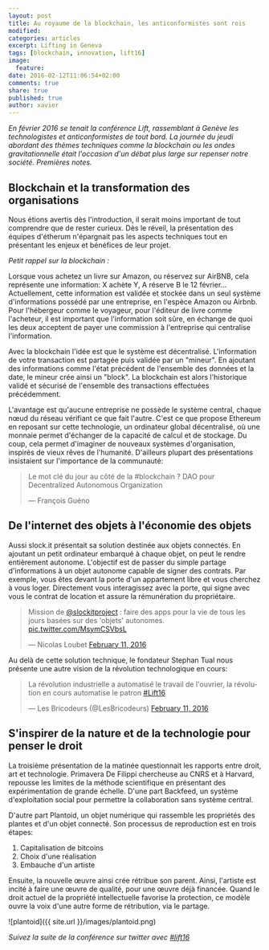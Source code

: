 ```yaml
---
layout: post
title: Au royaume de la blockchain, les anticonformistes sont rois 
modified:
categories: articles
excerpt: Lifting in Geneva
tags: [blockchain, innovation, lift16]
image:
  feature:
date: 2016-02-12T11:06:54+02:00
comments: true
share: true
published: true
author: xavier
---
```


_En février 2016 se tenait la conférence Lift, rassemblant à Genève les technologistes et anticonformistes de tout bord. La journée du jeudi abordant des thèmes techniques comme la blockchain ou les ondes gravitationnelle était l'occasion d'un débat plus large sur repenser notre société. Premières notes._ 


## Blockchain et la transformation des organisations

Nous étions avertis dès l'introduction, il serait moins important de tout comprendre que de rester curieux. Dès le réveil, la présentation des équipes d'étherum n'épargnait pas les aspects techniques tout en présentant les enjeux et bénéfices de leur projet.

_Petit rappel sur la blockchain :_ 

Lorsque vous achetez un livre sur Amazon, ou réservez sur AirBNB, cela représente une information: X achète Y, A réserve B le 12 février... Actuellement, cette information est validée et stockée dans un seul système d'informations possédé par une entreprise, en l'espèce Amazon ou Airbnb. Pour l'hébergeur comme le voyageur, pour l'éditeur de livre comme l'acheteur, il est important que l'information soit sûre, en échange de quoi les deux acceptent de payer une commission à l'entreprise qui centralise l'information.

Avec la blockchain l'idée est que le système est décentralisé. L'information de votre transaction est partagée puis validée par un "mineur". En ajoutant des informations comme l'état précédent de l'ensemble des données et la date, le mineur crée ainsi un "block". La blockchain est alors l'historique validé et sécurisé de l'ensemble des transactions effectuées précédemment.

L'avantage est qu'aucune entreprise ne possède le système central, chaque nœud du réseau vérifiant ce que fait l'autre. C'est ce que propose Ethereum en reposant sur cette technologie, un ordinateur global décentralisé, où une monnaie permet d'échanger de la capacité de calcul et de stockage.  Du coup, cela permet d'imaginer de nouveaux systèmes d'organisation, inspirés de vieux rêves de l'humanité. D'ailleurs plupart des présentations insistaient sur l'importance de la communauté: 

<blockquote><p>Le mot clé du jour au côté de la #blockchain ? DAO pour Decentralized Autonomous Organization </p>  &mdash; François Guéno </blockquote>

## De l'internet des objets à l'économie des objets

Aussi slock.it présentait sa solution destinée aux objets connectés. En ajoutant un petit ordinateur embarqué à chaque objet, on peut le rendre entièrement autonome. L'objectif est de passer du simple partage d'informations à un objet autonome capable de signer des contrats. Par exemple, vous êtes devant la porte d'un appartement libre et vous cherchez à vous loger. Directement vous interagissez avec la porte, qui signe avec vous le contrat de location et assure la rémunération du propriétaire. 

<blockquote class="twitter-tweet" data-lang="en"><p lang="fr" dir="ltr">Mission de <a href="https://twitter.com/slockitproject">@slockitproject</a> : faire des apps pour la vie de tous les jours basées sur des &#39;objets&#39; autonomes. <a href="https://t.co/MsymCSVbsL">pic.twitter.com/MsymCSVbsL</a></p>&mdash; Nicolas Loubet <a href="https://twitter.com/NicolasLoubet/status/697734941816332288">February 11, 2016</a></blockquote>

Au delà de cette solution technique, le fondateur Stephan Tual nous présente une autre vision de la révolution technologique en cours: 

<blockquote class="twitter-tweet" data-lang="en"><p lang="fr" dir="ltr">La révolution industrielle a automatisé le travail de l&#39;ouvrier, la révolution en cours automatise le patron <a href="https://twitter.com/hashtag/Lift16?src=hash">#Lift16</a></p>&mdash; Les Bricodeurs (@LesBricodeurs) <a href="https://twitter.com/LesBricodeurs/status/697737587671351296">February 11, 2016</a></blockquote>

## S'inspirer de la nature et de la technologie pour penser le droit

La troisième présentation de la matinée questionnait les rapports entre droit, art et technologie. Primavera De Filippi chercheuse au CNRS et à Harvard, repousse les limites de la méthode scientifique en présentant des expérimentation de grande échelle. D'une part Backfeed, un système d'exploitation social pour permettre la collaboration sans système central. 

D'autre part Plantoid, un objet numérique qui rassemble les propriétés des plantes et d'un objet connecté. Son processus de reproduction est en trois étapes:

1. Capitalisation de bitcoins
2. Choix d'une réalisation 
3. Embauche d'un artiste

Ensuite, la nouvelle œuvre ainsi crée rétribue son parent. Ainsi, l'artiste est incité à faire une œuvre de qualité, pour une œuvre déjà financée. Quand le droit actuel de la propriété intellectuelle favorise la protection, ce modèle ouvre la voix d'une autre forme de rétribution, via le partage. 

![plantoid]({{ site.url }}/images/plantoid.png)

_Suivez la suite de la conférence sur twitter avec [#lift16](https://twitter.com/hashtag/Lift16?src=hash)_

>

<script async src="//platform.twitter.com/widgets.js" charset="utf-8"></script>
